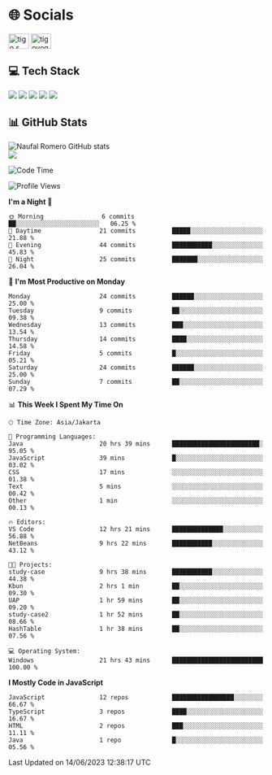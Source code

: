 <h1 align="">🌐 Socials</h1>
<p align="left">
<a href="https://linkedin.com/in/naufal-romero-putra-pratama-9ab816177/" target="blank"><img align="center" src="https://raw.githubusercontent.com/rahuldkjain/github-profile-readme-generator/master/src/images/icons/Social/linked-in-alt.svg" alt="tigo s yoga" height="30" width="40" /></a>
<a href="https://instagram.com/naufalromero" target="blank"><img align="center" src="https://raw.githubusercontent.com/rahuldkjain/github-profile-readme-generator/master/src/images/icons/Social/instagram.svg" alt="tigoyoga" height="30" width="40" /></a>
</p>


<h2 align="">💻 Tech Stack</h2>
<div align="">
 <img src="https://img.shields.io/badge/typescript-%23007ACC.svg?style=for-the-badge&logo=typescript&logoColor=white"/>
 <img src="https://img.shields.io/badge/javascript-%23323330.svg?style=for-the-badge&logo=javascript&logoColor=%23F7DF1E"/>
 <img src="https://img.shields.io/badge/react-%2320232a.svg?style=for-the-badge&logo=react&logoColor=%2361DAFB"/>
 <img src="https://img.shields.io/badge/tailwindcss-%2338B2AC.svg?style=for-the-badge&logo=tailwind-css&logoColor=white"/>
 <img src="https://img.shields.io/badge/java-%23ED8B00.svg?style=for-the-badge&logo=openjdk&logoColor=white"/>
</div>


<h2 align="">📊 GitHub Stats</h2>

![Naufal Romero GitHub stats](https://github-readme-stats-xi-nine-74.vercel.app/api?username=romves&show_icons=true&theme=tokyonight&include_all_commits=true&count_private=true)<br/>
![](https://github-readme-stats-xi-nine-74.vercel.app/api/top-langs/?username=romves&theme=tokyonight&hide_border=false&include_all_commits=true&count_private=true&layout=compact)

<!--START_SECTION:waka-->
![Code Time](http://img.shields.io/badge/Code%20Time-47%20hrs%2010%20mins-blue)

![Profile Views](http://img.shields.io/badge/Profile%20Views-144-blue)

**I'm a Night 🦉** 

```text
🌞 Morning                6 commits           ██░░░░░░░░░░░░░░░░░░░░░░░   06.25 % 
🌆 Daytime                21 commits          █████░░░░░░░░░░░░░░░░░░░░   21.88 % 
🌃 Evening                44 commits          ███████████░░░░░░░░░░░░░░   45.83 % 
🌙 Night                  25 commits          ███████░░░░░░░░░░░░░░░░░░   26.04 % 
```
📅 **I'm Most Productive on Monday** 

```text
Monday                   24 commits          ██████░░░░░░░░░░░░░░░░░░░   25.00 % 
Tuesday                  9 commits           ██░░░░░░░░░░░░░░░░░░░░░░░   09.38 % 
Wednesday                13 commits          ███░░░░░░░░░░░░░░░░░░░░░░   13.54 % 
Thursday                 14 commits          ████░░░░░░░░░░░░░░░░░░░░░   14.58 % 
Friday                   5 commits           █░░░░░░░░░░░░░░░░░░░░░░░░   05.21 % 
Saturday                 24 commits          ██████░░░░░░░░░░░░░░░░░░░   25.00 % 
Sunday                   7 commits           ██░░░░░░░░░░░░░░░░░░░░░░░   07.29 % 
```


📊 **This Week I Spent My Time On** 

```text
🕑︎ Time Zone: Asia/Jakarta

💬 Programming Languages: 
Java                     20 hrs 39 mins      ████████████████████████░   95.05 % 
JavaScript               39 mins             █░░░░░░░░░░░░░░░░░░░░░░░░   03.02 % 
CSS                      17 mins             ░░░░░░░░░░░░░░░░░░░░░░░░░   01.38 % 
Text                     5 mins              ░░░░░░░░░░░░░░░░░░░░░░░░░   00.42 % 
Other                    1 min               ░░░░░░░░░░░░░░░░░░░░░░░░░   00.13 % 

🔥 Editors: 
VS Code                  12 hrs 21 mins      ██████████████░░░░░░░░░░░   56.88 % 
NetBeans                 9 hrs 22 mins       ███████████░░░░░░░░░░░░░░   43.12 % 

🐱‍💻 Projects: 
study-case               9 hrs 38 mins       ███████████░░░░░░░░░░░░░░   44.38 % 
Kbun                     2 hrs 1 min         ██░░░░░░░░░░░░░░░░░░░░░░░   09.30 % 
UAP                      1 hr 59 mins        ██░░░░░░░░░░░░░░░░░░░░░░░   09.20 % 
study-case2              1 hr 52 mins        ██░░░░░░░░░░░░░░░░░░░░░░░   08.66 % 
HashTable                1 hr 38 mins        ██░░░░░░░░░░░░░░░░░░░░░░░   07.56 % 

💻 Operating System: 
Windows                  21 hrs 43 mins      █████████████████████████   100.00 % 
```

**I Mostly Code in JavaScript** 

```text
JavaScript               12 repos            █████████████████░░░░░░░░   66.67 % 
TypeScript               3 repos             ████░░░░░░░░░░░░░░░░░░░░░   16.67 % 
HTML                     2 repos             ███░░░░░░░░░░░░░░░░░░░░░░   11.11 % 
Java                     1 repo              █░░░░░░░░░░░░░░░░░░░░░░░░   05.56 % 
```




 Last Updated on 14/06/2023 12:38:17 UTC
<!--END_SECTION:waka-->

